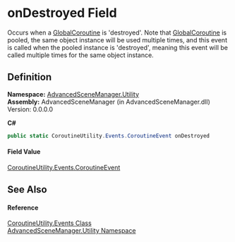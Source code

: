 # onDestroyed Field


Occurs when a <a href="T_AdvancedSceneManager_Utility_GlobalCoroutine">GlobalCoroutine</a> is 'destroyed'. Note that <a href="T_AdvancedSceneManager_Utility_GlobalCoroutine">GlobalCoroutine</a> is pooled, the same object instance will be used multiple times, and this event is called when the pooled instance is 'destroyed', meaning this event will be called multiple times for the same object instance.



## Definition
**Namespace:** <a href="N_AdvancedSceneManager_Utility">AdvancedSceneManager.Utility</a>  
**Assembly:** AdvancedSceneManager (in AdvancedSceneManager.dll) Version: 0.0.0.0

**C#**
``` C#
public static CoroutineUtility.Events.CoroutineEvent onDestroyed
```



#### Field Value
<a href="T_AdvancedSceneManager_Utility_CoroutineUtility_Events_CoroutineEvent">CoroutineUtility.Events.CoroutineEvent</a>

## See Also


#### Reference
<a href="T_AdvancedSceneManager_Utility_CoroutineUtility_Events">CoroutineUtility.Events Class</a>  
<a href="N_AdvancedSceneManager_Utility">AdvancedSceneManager.Utility Namespace</a>  
